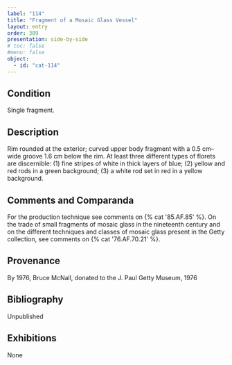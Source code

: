 ```yaml
---
label: "114"
title: "Fragment of a Mosaic Glass Vessel"
layout: entry
order: 389
presentation: side-by-side
# toc: false
#menu: false 
object:
  - id: "cat-114"
---
```


## Condition

Single fragment.

## Description

Rim rounded at the exterior; curved upper body fragment with a 0.5 cm–wide groove 1.6 cm below the rim. At least three different types of florets are discernible: (1) fine stripes of white in thick layers of blue; (2) yellow and red rods in a green background; (3) a white rod set in red in a yellow background.

## Comments and Comparanda

For the production technique see comments on {% cat '85.AF.85' %}. On the trade of small fragments of mosaic glass in the nineteenth century and on the different techniques and classes of mosaic glass present in the Getty collection, see comments on {% cat '76.AF.70.21' %}.

## Provenance

By 1976, Bruce McNall, donated to the J. Paul Getty Museum, 1976

## Bibliography

Unpublished

## Exhibitions

None